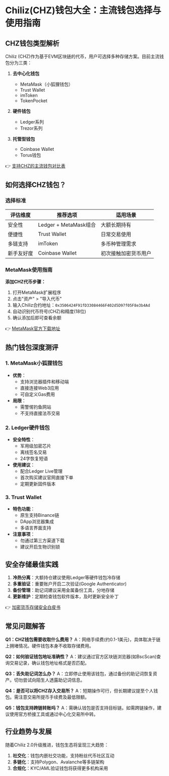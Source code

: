 # Chiliz(CHZ)钱包大全：主流钱包选择与使用指南

## CHZ钱包类型解析
Chiliz (CHZ)作为基于EVM区块链的代币，用户可选择多种存储方案。目前主流钱包分为三类：

1. **去中心化钱包**
   - MetaMask（小狐狸钱包）
   - Trust Wallet
   - imToken
   - TokenPocket

2. **硬件钱包**
   - Ledger系列
   - Trezor系列

3. **托管型钱包**
   - Coinbase Wallet
   - Torus钱包

👉 [支持CHZ的主流钱包对比表](https://bit.ly/okx_welcome)

## 如何选择CHZ钱包？

### 选择标准
| 评估维度       | 推荐选项               | 适用场景                 |
|----------------|------------------------|--------------------------|
| 安全性         | Ledger + MetaMask组合  | 大额长期持有             |
| 便捷性         | Trust Wallet           | 日常交易使用             |
| 多链支持       | imToken                | 多币种管理需求           |
| 新手友好度     | Coinbase Wallet        | 初次接触加密货币用户     |

### MetaMask使用指南
**添加CHZ代币步骤：**
1. 打开MetaMask扩展程序
2. 点击"资产" > "导入代币"
3. 输入Chiliz合约地址：`0x3506424F91fD33084466F402d5D97f05F8e3b4Ad`
4. 自动识别代币符号(CHZ)和精度(18位)
5. 确认添加后即可查看余额

👉 [MetaMask官方下载地址](https://bit.ly/okx_welcome)

## 热门钱包深度测评

### 1. MetaMask小狐狸钱包
- **优势**：
  - 支持浏览器插件和移动端
  - 直接连接Web3应用
  - 可自定义Gas费用
- **局限**：
  - 需警惕钓鱼网站
  - 不支持直接法币交易

### 2. Ledger硬件钱包
- **安全特性**：
  - 军用级加密芯片
  - 离线签名交易
  - 24字恢复短语
- **使用建议**：
  - 配合Ledger Live管理
  - 首次购买建议官网直接下单
  - 定期更新固件版本

### 3. Trust Wallet
- **特色功能**：
  - 原生支持Binance链
  - DApp浏览器集成
  - 多语言界面支持
- **注意事项**：
  - 勿通过第三方渠道下载
  - 建议开启生物识别锁

## 安全存储最佳实践
1. **冷热分离**：大额持仓建议使用Ledger等硬件钱包冷存储
2. **多重验证**：重要账户开启二次验证(Google Authenticator)
3. **备份管理**：助记词建议采用金属备份工具，分地存储
4. **更新维护**：定期检查钱包软件版本，及时更新安全补丁

👉 [加密货币存储安全白皮书](https://bit.ly/okx_welcome)

## 常见问题解答

**Q1：CHZ钱包需要收取什么费用？**
A：网络手续费(约0.1-1美元)，具体取决于链上拥堵情况。硬件钱包本身不收取存储费用。

**Q2：如何验证钱包地址准确性？**
A：建议通过官方区块链浏览器(如BscScan)查询交易记录，确认钱包地址格式是否匹配。

**Q3：丢失助记词怎么办？**
A：立即停止使用该钱包，通过备份的助记词恢复资产。切勿尝试向陌生人透露助记词信息。

**Q4：是否可以将CHZ存入交易所？**
A：短期操作可行，但长期建议提至个人钱包。需注意交易所提币手续费及最低限额。

**Q5：钱包支持跨链转账吗？**
A：需确认钱包是否支持目标链。如需跨链操作，建议使用官方桥接工具或通过中心化交易所中转。

## 行业趋势与发展
随着Chiliz 2.0升级推进，钱包生态将呈现三大趋势：
1. **社交化**：钱包内嵌社交功能，支持粉丝代币社区互动
2. **多链化**：支持Polygon、Avalanche等多链架构
3. **合规化**：KYC/AML验证钱包将获得更多机构采用
